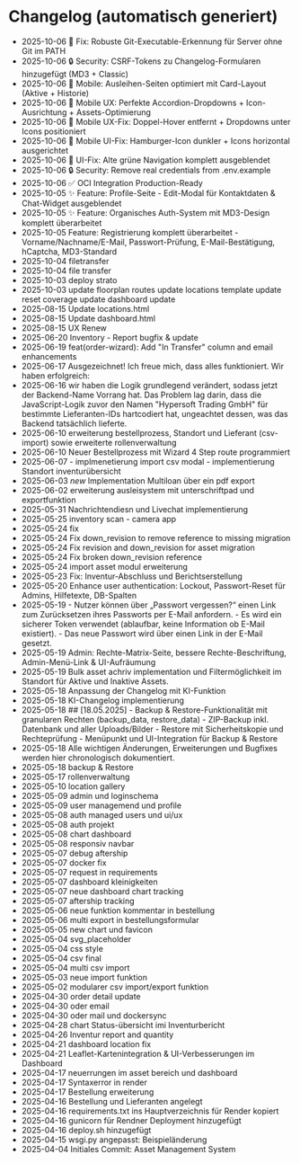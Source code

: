 # Changelog (automatisch generiert)

- 2025-10-06 🔧 Fix: Robuste Git-Executable-Erkennung für Server ohne Git im PATH
- 2025-10-06 🔒 Security: CSRF-Tokens zu Changelog-Formularen hinzugefügt (MD3 + Classic)
- 2025-10-06 📱 Mobile: Ausleihen-Seiten optimiert mit Card-Layout (Aktive + Historie)
- 2025-10-06 📱 Mobile UX: Perfekte Accordion-Dropdowns + Icon-Ausrichtung + Assets-Optimierung
- 2025-10-06 📱 Mobile UX-Fix: Doppel-Hover entfernt + Dropdowns unter Icons positioniert
- 2025-10-06 📱 Mobile UI-Fix: Hamburger-Icon dunkler + Icons horizontal ausgerichtet
- 2025-10-06 🎨 UI-Fix: Alte grüne Navigation komplett ausgeblendet
- 2025-10-06 🔒 Security: Remove real credentials from .env.example
- 2025-10-06 ✅ OCI Integration Production-Ready
- 2025-10-05 ✨ Feature: Profile-Seite - Edit-Modal für Kontaktdaten & Chat-Widget ausgeblendet
- 2025-10-05 ✨ Feature: Organisches Auth-System mit MD3-Design komplett überarbeitet
- 2025-10-05 Feature: Registrierung komplett überarbeitet - Vorname/Nachname/E-Mail, Passwort-Prüfung, E-Mail-Bestätigung, hCaptcha, MD3-Standard
- 2025-10-04 filetransfer
- 2025-10-04 file transfer
- 2025-10-03 deploy strato
- 2025-10-03 update floorplan routes update locations template update reset coverage update dashboard update
- 2025-08-15 Update locations.html
- 2025-08-15 Update dashboard.html
- 2025-08-15 UX Renew
- 2025-06-20 Inventory - Report bugfix & update
- 2025-06-19 feat(order-wizard): Add "In Transfer" column and email enhancements
- 2025-06-17 Ausgezeichnet! Ich freue mich, dass alles funktioniert. Wir haben erfolgreich:
- 2025-06-16 wir haben die Logik grundlegend verändert, sodass jetzt der Backend-Name Vorrang hat. Das Problem lag darin, dass die JavaScript-Logik zuvor den Namen "Hypersoft Trading GmbH" für bestimmte Lieferanten-IDs hartcodiert hat, ungeachtet dessen, was das Backend tatsächlich lieferte.
- 2025-06-10 erweiterung bestellprozess, Standort und Lieferant (csv- import) sowie erweiterte rollenverwaltung
- 2025-06-10 Neuer Bestellprozess mit Wizard 4 Step route programmiert
- 2025-06-07 - implmenetierung import csv modal - implementierung Standort inventurübersicht
- 2025-06-03 *new* Implementation Multiloan über ein pdf export
- 2025-06-02 erweiterung ausleisystem mit unterschriftpad und exportfunktion
- 2025-05-31 Nachrichtendiesn und Livechat implementierung
- 2025-05-25 inventory scan - camera app
- 2025-05-24 fix
- 2025-05-24 Fix down_revision to remove reference to missing migration
- 2025-05-24 Fix revision and down_revision for asset migration
- 2025-05-24 Fix broken down_revision reference
- 2025-05-24 import asset modul erweiterung
- 2025-05-23 Fix: Inventur-Abschluss und Berichtserstellung
- 2025-05-20 Enhance user authentication: Lockout, Passwort-Reset für Admins, Hilfetexte, DB-Spalten
- 2025-05-19 - Nutzer können über „Passwort vergessen?“ einen Link zum Zurücksetzen ihres Passworts per E-Mail anfordern. - Es wird ein sicherer Token verwendet (ablaufbar, keine Information ob E-Mail existiert). - Das neue Passwort wird über einen Link in der E-Mail gesetzt.
- 2025-05-19 Admin: Rechte-Matrix-Seite, bessere Rechte-Beschriftung, Admin-Menü-Link & UI-Aufräumung
- 2025-05-19 Bulk asset achriv implementation und Filtermöglichkeit im Standort für Aktive und Inaktive Assets.
- 2025-05-18 Anpassung der Changelog mit KI-Funktion
- 2025-05-18 KI-Changelog implementierung
- 2025-05-18 ## [18.05.2025] - Backup & Restore-Funktionalität mit granularen Rechten (backup_data, restore_data) - ZIP-Backup inkl. Datenbank und aller Uploads/Bilder - Restore mit Sicherheitskopie und Rechteprüfung - Menüpunkt und UI-Integration für Backup & Restore
- 2025-05-18 Alle wichtigen Änderungen, Erweiterungen und Bugfixes werden hier chronologisch dokumentiert.
- 2025-05-18 backup & Restore
- 2025-05-17 rollenverwaltung
- 2025-05-10 location gallery
- 2025-05-09 admin und loginschema
- 2025-05-09 user managemend und profile
- 2025-05-08 auth managed users und ui/ux
- 2025-05-08 auth projekt
- 2025-05-08 chart dashboard
- 2025-05-08 responsiv navbar
- 2025-05-07 debug aftership
- 2025-05-07 docker fix
- 2025-05-07 request in requirements
- 2025-05-07 dashboard kleinigkeiten
- 2025-05-07 neue dashboard chart tracking
- 2025-05-07 aftership tracking
- 2025-05-06 neue funktion kommentar in bestellung
- 2025-05-06 multi export in bestellungsformular
- 2025-05-05 new chart und favicon
- 2025-05-04 svg_placeholder
- 2025-05-04 css style
- 2025-05-04 csv final
- 2025-05-04 multi csv import
- 2025-05-03 neue import funktion
- 2025-05-02 modularer csv import/export funktion
- 2025-04-30 order detail update
- 2025-04-30 oder email
- 2025-04-30 oder mail und dockersync
- 2025-04-28 chart Status-übersicht imi Inventurbericht
- 2025-04-26 Inventur report and quantity
- 2025-04-21 dashboard location fix
- 2025-04-21 Leaflet-Kartenintegration & UI-Verbesserungen im Dashboard
- 2025-04-17 neuerrungen im asset bereich und dashboard
- 2025-04-17 Syntaxerror in render
- 2025-04-17 Bestellung erweiterung
- 2025-04-16 Bestellung und Lieferanten angelegt
- 2025-04-16 requirements.txt ins Hauptverzeichnis für Render kopiert
- 2025-04-16 gunicorn für Rendner Deployment hinzugefügt
- 2025-04-16 deploy.sh hinzugefügt
- 2025-04-15 wsgi.py angepasst: Beispieländerung
- 2025-04-04 Initiales Commit: Asset Management System